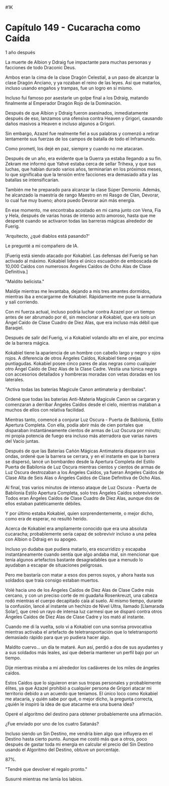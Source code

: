 
#1K 

# Capítulo 149 - Cucaracha como Caída


1 año después

La muerte de Albion y Ddraig fue impactante para muchas personas y facciones de todo Draconic Deus.

Ambos eran la cima de la clase Dragón Celestial, a un paso de alcanzar la clase Dragón Anciano, y ya rozaban el reino de las leyes. Así que matarlos, incluso usando engaños y trampas, fue un logro en sí mismo.

Incluso fui famoso por asestarle un golpe final a los Ddraig, matando finalmente al Emperador Dragón Rojo de la Dominación.

Después de que Albion y Ddraig fueron asesinados, inmediatamente después de eso, lanzamos una ofensiva contra Heaven y Grigori, causando daños masivos a Heaven e incluso algunos a Grigori.

Sin embargo, Azazel fue realmente fiel a sus palabras y comenzó a retirar lentamente sus fuerzas de los campos de batalla de todo el Inframundo.

Como prometí, los dejé en paz, siempre y cuando no me atacaran.

Después de un año, era evidente que la Guerra ya estaba llegando a su fin. Zekram me informó que Yahvé estaba cerca de sellar Trihexa, y que sus luchas, que habían durado varios años, terminarían en los próximos meses, lo que significaba que la tensión entre facciones era demasiado alta y las batallas se intensificarían.

También me he preparado para alcanzar la clase Súper Demonio. Además, he alcanzado la maestría de rango Maestro en mi Rasgo de Clan, Devorar, lo cual fue muy bueno; ahora puedo Devorar aún más energía.

En ese momento, me encontraba acostado en mi cama junto con Vena, Fia y Hela, después de varias horas de intenso acto amoroso, hasta que me desperté cuando se activaron todas las barreras mágicas alrededor de Fuerig.

'Arquitecto, ¿qué diablos está pasando?'

Le pregunté a mi compañero de IA.

[Fuerig está siendo atacado por Kokabiel. Las defensas del Fuerig se han activado al máximo. Kokabiel lidera el único escuadrón de emboscada de 10,000 Caídos con numerosos Ángeles Caídos de Ocho Alas de Clase Definitiva.]

"Maldito belicista."

Maldije mientras me levantaba, dejando a mis tres amantes dormidos, mientras iba a encargarme de Kokabiel. Rápidamente me puse la armadura y salí corriendo.

Con mi fuerza actual, incluso podría luchar contra Azazel por un tiempo antes de ser abrumado por él, sin mencionar a Kokabiel, que era solo un Ángel Caído de Clase Cuadro de Diez Alas, que era incluso más débil que Baraqiel.

Después de salir del Fuerig, vi a Kokabiel volando alto en el aire, por encima de la barrera mágica.

Kokabiel tiene la apariencia de un hombre con cabello largo y negro y ojos rojos. A diferencia de otros Ángeles Caídos, Kokabiel tiene orejas puntiagudas. Kokabiel posee cinco pares de alas negras como cualquier otro Ángel Caído de Diez Alas de la Clase Cadre. Vestía una túnica negra con accesorios detallados y hombreras moradas con vetas doradas en los laterales.

"Activa todas las baterías Magicule Canon antimateria y derríbalas".

Ordené que todas las baterías Anti-Materia Magicule Canon se cargaran y comenzaran a derribar Ángeles Caídos desde el cielo, mientras mataban a muchos de ellos con relativa facilidad.

Mientras tanto, comencé a conjurar Luz Oscura - Puerta de Babilonia, Estilo Apertura Completa. Con ella, podía abrir más de cien portales que disparaban instantáneamente cientos de armas de Luz Oscura por minuto; mi propia potencia de fuego era incluso más aterradora que varias naves del Vacío juntas.

Después de que las Baterías Cañón Mágicas Antimateria dispararon sus ondas, ordené que la barrera se cerrara, y en el instante en que la barrera se dispersó, lancé un bombardeo desde la Apertura Completa del Estilo Puerta de Babilonia de Luz Oscura mientras cientos y cientos de armas de Luz Oscura destrozaban a los Ángeles Caídos, ya fueran Ángeles Caídos de Clase Alta de Seis Alas o Ángeles Caídos de Clase Definitiva de Ocho Alas.

Al final, tras varios minutos de intenso ataque de Luz Oscura - Puerta de Babilonia Estilo Apertura Completa, solo tres Ángeles Caídos sobrevivieron. Todos eran Ángeles Caídos de Clase Cuadro de Diez Alas, aunque dos de ellos estaban patéticamente débiles.

Y por último estaba Kokabiel, quien sorprendentemente, o mejor dicho, como era de esperar, no resultó herido.

Acerca de Kokabiel era ampliamente conocido que era una absoluta cucaracha; probablemente sería capaz de sobrevivir incluso a una pelea con Albion o Ddraig en su apogeo.

Incluso yo dudaba que pudiera matarlo, era escurridizo y escapaba instantáneamente cuando sentía que algo andaba mal, sin mencionar que tenía algunos artefactos bastante desagradables que a menudo lo ayudaban a escapar de situaciones peligrosas.

Pero me bastaría con matar a esos dos perros suyos, y ahora hasta sus soldados que traía consigo estaban muertos.

Volé hacia uno de los Ángeles Caídos de Diez Alas de Clase Cadre más cercano, y con un preciso corte de mi guadaña Rosenkreuzt, una cabeza rodó mientras el cuerpo decapitado caía al suelo. Al mismo tiempo, durante la confusión, lancé al instante un hechizo de Nivel Ultra, llamado [Llamarada Solar], que creó un rayo de intensa luz carmesí que se disparó contra otros Ángeles Caídos de Diez Alas de Clase Cadre y los mató al instante.

Cuando me di la vuelta, solo vi a Kokabiel con una sonrisa provocativa mientras activaba el artefacto de teletransportación que lo teletransportó demasiado rápido para que yo pudiera hacer algo.

Maldito cuervo... un día te mataré. Aun así, perdió a dos de sus ayudantes y a sus soldados más leales, así que debería mantener un perfil bajo por un tiempo.

Dije mientras miraba a mi alrededor los cadáveres de los miles de ángeles caídos.

Estos Caídos que lo siguieron eran sus tropas personales y probablemente élites, ya que Azazel prohibió a cualquier persona de Grigori atacar mi territorio debido a un acuerdo que teníamos. El único loco como Kokabiel me atacaría, y quién sabe por qué, o mejor dicho, la pregunta correcta, ¿quién le inspiró la idea de que atacarme era una buena idea?

Operé el algoritmo del destino para obtener probablemente una afirmación.

¿Fue enviado por uno de los cuatro Satanás?

Incluso siendo un Sin Destino, me vendría bien algo que influyera en el Destino hasta cierto punto. Aunque me costó más que a otros, poco después de gastar toda mi energía en calcular el precio del Sin Destino usando el Algoritmo del Destino, obtuve un porcentaje.

87%.

"Tendré que devolver el regalo pronto."

Susurré mientras me lamía los labios.